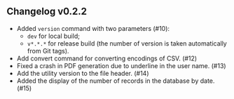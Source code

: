## Changelog v0.2.2

* Added `version` command with two parameters (#10):
  * `dev` for local build;
  * `v*.*.*` for release build (the number of version is taken automatically from Git tags).
* Add convert command for converting encodings of CSV. (#12)
* Fixed a crash in PDF generation due to underline in the user name. (#13)
* Add the utility version to the file header. (#14)
* Added the display of the number of records in the database by date. (#15)
